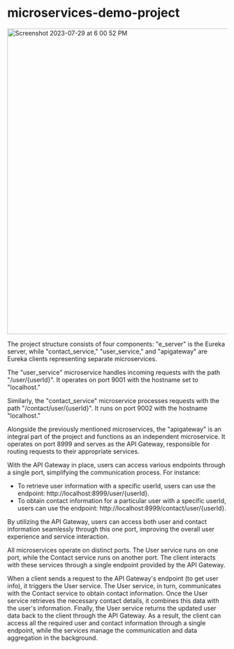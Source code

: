 # microservices-demo-project

<img width="700" alt="Screenshot 2023-07-29 at 6 00 52 PM" src="https://github.com/akd15102091/microservices-demo-project/assets/61588604/70240a63-607b-4f39-b547-9d6a186de941">


The project structure consists of four components: "e_server" is the Eureka server, while "contact_service," "user_service," and "apigateway" are Eureka clients representing separate microservices.

The "user_service" microservice handles incoming requests with the path "/user/{userId}". It operates on port 9001 with the hostname set to "localhost."

Similarly, the "contact_service" microservice processes requests with the path "/contact/user/{userId}". It runs on port 9002 with the hostname "localhost."

Alongside the previously mentioned microservices, the "apigateway" is an integral part of the project and functions as an independent microservice. It operates on port 8999 and serves as the API Gateway, responsible for routing requests to their appropriate services.

With the API Gateway in place, users can access various endpoints through a single port, simplifying the communication process. For instance:
- To retrieve user information with a specific userId, users can use the endpoint: http://localhost:8999/user/{userId}.
- To obtain contact information for a particular user with a specific userId, users can use the endpoint: http://localhost:8999/contact/user/{userId}.

By utilizing the API Gateway, users can access both user and contact information seamlessly through this one port, improving the overall user experience and service interaction.

All microservices operate on distinct ports. The User service runs on one port, while the Contact service runs on another port. The client interacts with these services through a single endpoint provided by the API Gateway.

When a client sends a request to the API Gateway's endpoint (to get user info), it triggers the User service. The User service, in turn, communicates with the Contact service to obtain contact information. Once the User service retrieves the necessary contact details, it combines this data with the user's information. Finally, the User service returns the updated user data back to the client through the API Gateway. As a result, the client can access all the required user and contact information through a single endpoint, while the services manage the communication and data aggregation in the background.
